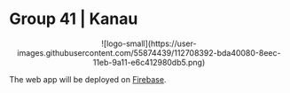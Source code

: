 # Group 41 | Kanau
<p align="center">
  ![logo-small](https://user-images.githubusercontent.com/55874439/112708392-bda40080-8eec-11eb-9a11-e6c412980db5.png)
</p>

The web app will be deployed on [Firebase](https://firebase.google.com/).
